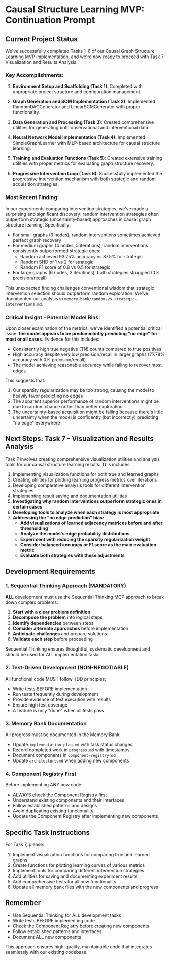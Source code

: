 # Causal Structure Learning MVP: Continuation Prompt

## Current Project Status

We've successfully completed Tasks 1-6 of our Causal Graph Structure Learning MVP implementation, and we're now ready to proceed with Task 7: Visualization and Results Analysis.

### Key Accomplishments:

1. **Environment Setup and Scaffolding (Task 1)**: Completed with appropriate project structure and configuration management.

2. **Graph Generation and SCM Implementation (Task 2)**: Implemented RandomDAGGenerator and LinearSCMGenerator with proper functionality.

3. **Data Generation and Processing (Task 3)**: Created comprehensive utilities for generating both observational and interventional data.

4. **Neural Network Model Implementation (Task 4)**: Implemented SimpleGraphLearner with MLP-based architecture for causal structure learning.

5. **Training and Evaluation Functions (Task 5)**: Created extensive training utilities with proper metrics for evaluating graph structure recovery.

6. **Progressive Intervention Loop (Task 6)**: Successfully implemented the progressive intervention mechanism with both strategic and random acquisition strategies.

### Most Recent Finding:

In our experiments comparing intervention strategies, we've made a surprising and significant discovery: random intervention strategies often outperform strategic (uncertainty-based) approaches in causal graph structure learning. Specifically:

- For small graphs (3 nodes), random interventions sometimes achieved perfect graph recovery
- For medium graphs (4 nodes, 5 iterations), random interventions consistently outperformed strategic ones:
  - Random achieved 93.75% accuracy vs 87.5% for strategic
  - Random SHD of 1 vs 2 for strategic
  - Random F1 score of 0.8 vs 0.5 for strategic
- For large graphs (6 nodes, 3 iterations), both strategies struggled (0% precision/recall)

This unexpected finding challenges conventional wisdom that strategic intervention selection should outperform random exploration. We've documented our analysis in `memory-bank/random-vs-strategic-interventions.md`.

### Critical Insight - Potential Model Bias:

Upon closer examination of the metrics, we've identified a potential critical issue: **the model appears to be predominantly predicting "no edge" for most or all cases**. Evidence for this includes:

- Consistently high true negative (TN) counts compared to true positives
- High accuracy despite very low precision/recall in larger graphs (77.78% accuracy with 0% precision/recall)
- The model achieving reasonable accuracy while failing to recover most edges

This suggests that:
1. Our sparsity regularization may be too strong, causing the model to heavily favor predicting no edges
2. The apparent superior performance of random interventions might be due to random chance rather than better exploration
3. The uncertainty-based acquisition might be failing because there's little uncertainty when the model is confidently (but incorrectly) predicting "no edge" everywhere

## Next Steps: Task 7 - Visualization and Results Analysis

Task 7 involves creating comprehensive visualization utilities and analysis tools for our causal structure learning results. This includes:

1. Implementing visualization functions for both true and learned graphs
2. Creating utilities for plotting learning progress metrics over iterations
3. Developing comparative analysis tools for different intervention strategies
4. Implementing result saving and documentation utilities
5. **Investigating why random interventions outperform strategic ones in certain cases**
6. **Developing tools to analyze when each strategy is most appropriate**
7. **Addressing the "no edge prediction" bias:**
   - **Add visualizations of learned adjacency matrices before and after thresholding**
   - **Analyze the model's edge probability distributions**
   - **Experiment with reducing the sparsity regularization weight**
   - **Consider balanced accuracy or F1 score as the main evaluation metric**
   - **Evaluate both strategies with these adjustments**

## Development Requirements

### 1. Sequential Thinking Approach (MANDATORY)

**ALL** development must use the Sequential Thinking MCP approach to break down complex problems:

1. **Start with a clear problem definition**
2. **Decompose the problem** into logical steps
3. **Identify dependencies** between steps
4. **Consider alternate approaches** before implementation
5. **Anticipate challenges** and prepare solutions
6. **Validate each step** before proceeding

Sequential Thinking ensures thoughtful, systematic development and should be used for ALL implementation tasks.

### 2. Test-Driven Development (NON-NEGOTIABLE)

All functional code MUST follow TDD principles:
- Write tests BEFORE implementation
- Run tests frequently during development
- Provide evidence of test execution with results
- Ensure high test coverage
- A feature is only "done" when all tests pass

### 3. Memory Bank Documentation

All progress must be documented in the Memory Bank:
- Update `implementation-plan.md` with task status changes
- Record completed work in `progress.md` with timestamps
- Document components in `component-registry.md`
- Update `architecture.md` when adding new components

### 4. Component Registry First

Before implementing ANY new code:
- ALWAYS check the Component Registry first
- Understand existing components and their interfaces
- Follow established patterns and designs
- Avoid duplicating existing functionality
- Update the Component Registry after implementing new components

## Specific Task Instructions

For Task 7, please:

1. Implement visualization functions for comparing true and learned graphs
2. Create functions for plotting learning curves of various metrics
3. Implement tools for comparing different intervention strategies
4. Add utilities for saving and documenting experiment results
5. Add comprehensive tests for all new functionality
6. Update all memory bank files with the new components and progress

## Remember

- Use Sequential Thinking for ALL development tasks
- Write tests BEFORE implementing code
- Check the Component Registry before creating new components
- Follow established patterns and interfaces
- Document ALL new components

This approach ensures high-quality, maintainable code that integrates seamlessly with our existing codebase. 